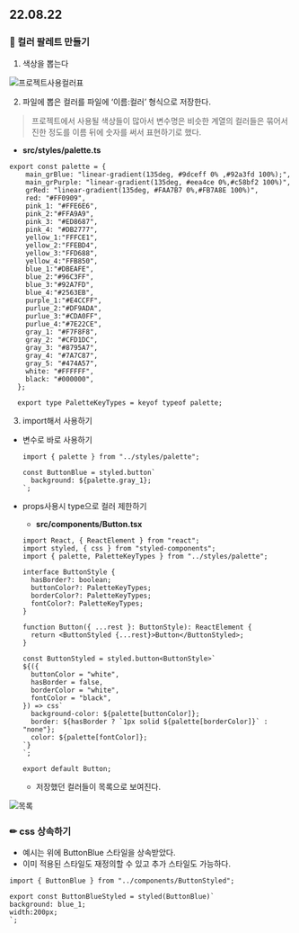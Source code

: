 ## 22.08.22

### 🎨 컬러 팔레트 만들기

1. 색상을 뽑는다

![프로젝트사용컬러표](https://user-images.githubusercontent.com/83412032/182373666-62e83c4c-27af-466c-8814-1df31cd39937.png)

2. 파일에 뽑은 컬러를 파일에 ‘이름:컬러’ 형식으로 저장한다.

> 프로젝트에서 사용될 색상들이 많아서 변수명은 비슷한 계열의 컬러들은 묶어서 진한 정도를 이름 뒤에 숫자를 써서 표현하기로 했다.

- **src/styles/palette.ts**

```tsx
export const palette = {
    main_grBlue: "linear-gradient(135deg, #9dceff 0% ,#92a3fd 100%);",
    main_grPurple: "linear-gradient(135deg, #eea4ce 0%,#c58bf2 100%)",
    grRed: "linear-gradient(135deg, #FAA7B7 0%,#FB7A8E 100%)",
    red: "#FF0909",
    pink_1: "#FFE6E6",
    pink_2:"#FFA9A9",
    pink_3: "#ED8687",
    pink_4: "#DB2777",
    yellow_1:"FFFCE1",
    yellow_2:"FFEBD4",
    yellow_3:"FFD688",
    yellow_4:"FFB850",
    blue_1:"#DBEAFE",
    blue_2:"#96C3FF",
    blue_3:"#92A7FD",
    blue_4:"#2563EB",
    purple_1:"#E4CCFF",
    purlue_2:"#DF9ADA",
    purlue_3:"#CDA0FF",
    purlue_4:"#7E22CE",
    gray_1: "#F7F8F8",
    gray_2: "#CFD1DC",
    gray_3: "#8795A7",
    gray_4: "#7A7C87",
    gray_5: "#474A57",
    white: "#FFFFFF",
    black: "#000000",
  };

  export type PaletteKeyTypes = keyof typeof palette;
```

3. import해서 사용하기
- 변수로 바로 사용하기
  
  ```tsx
  import { palette } from "../styles/palette";
  
  const ButtonBlue = styled.button`
    background: ${palette.gray_1};
  `;
  ```

- props사용시 type으로 컬러 제한하기
  
  - **src/components/Button.tsx**
  
  ```tsx
  import React, { ReactElement } from "react";
  import styled, { css } from "styled-components";
  import { palette, PaletteKeyTypes } from "../styles/palette";
  
  interface ButtonStyle {
    hasBorder?: boolean;
    buttonColor?: PaletteKeyTypes;
    borderColor?: PaletteKeyTypes;
    fontColor?: PaletteKeyTypes;
  }
  
  function Button({ ...rest }: ButtonStyle): ReactElement {
    return <ButtonStyled {...rest}>Button</ButtonStyled>;
  }
  
  const ButtonStyled = styled.button<ButtonStyle>`
  ${({
    buttonColor = "white",
    hasBorder = false,
    borderColor = "white",
    fontColor = "black",
  }) => css`
    background-color: ${palette[buttonColor]};
    border: ${hasBorder ? `1px solid ${palette[borderColor]}` : "none"};
    color: ${palette[fontColor]};
  `}
  `;
  
  export default Button;
  ```
  
  - 저장했던 컬러들이 목록으로 보여진다.
  
![목록](https://user-images.githubusercontent.com/83412032/182373705-4f7ae41b-f127-467f-9068-aa47c5a3b85d.png)

### ✏ css 상속하기

- 예시는 위에 ButtonBlue 스타일을 상속받았다.
- 이미 적용된 스타일도 재정의할 수 있고 추가 스타일도 가능하다.

```tsx
import { ButtonBlue } from "../components/ButtonStyled";

export const ButtonBlueStyled = styled(ButtonBlue)`
background: blue_1;
width:200px;
`;
```


